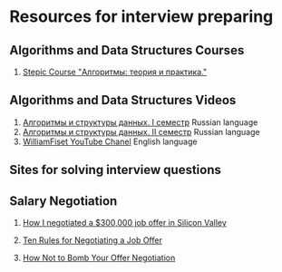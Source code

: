 # Resources for interview preparing

## Algorithms and Data Structures Courses

1. [Stepic Course "Алгоритмы: теория и практика."](https://stepik.org/course/217/syllabus?auth=login)

## Algorithms and Data Structures Videos

1. [Алгоритмы и структуры данных. I семестр](https://www.lektorium.tv/course/22823) Russian language 
2. [Алгоритмы и структуры данных. II семестр](https://www.lektorium.tv/course/22843) Russian language
3. [WilliamFiset YouTube Chanel](https://www.youtube.com/channel/UCD8yeTczadqdARzQUp29PJw) English language


## Sites for solving interview questions


## Salary Negotiation

1. [How I negotiated a $300,000 job offer in Silicon Valley](https://medium.com/@bayareabelletrist/how-i-negotiated-a-software-engineer-offer-in-silicon-valley-f11590f5c656)

2. [Ten Rules for Negotiating a Job Offer](https://haseebq.com/my-ten-rules-for-negotiating-a-job-offer/)

3. [How Not to Bomb Your Offer Negotiation](https://haseebq.com/how-not-to-bomb-your-offer-negotiation/)
